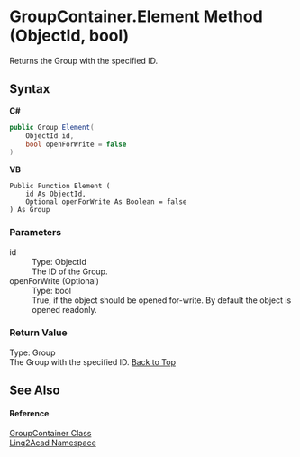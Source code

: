 # GroupContainer.Element Method (ObjectId, bool)
 

Returns the Group with the specified ID.

## Syntax

**C#**<br />
``` C#
public Group Element(
	ObjectId id,
	bool openForWrite = false
)
```

**VB**<br />
``` VB
Public Function Element ( 
	id As ObjectId,
	Optional openForWrite As Boolean = false
) As Group
```


### Parameters
<dl><dt>id</dt><dd>Type: ObjectId<br />The ID of the Group.</dd><dt>openForWrite (Optional)</dt><dd>Type: bool<br />True, if the object should be opened for-write. By default the object is opened readonly.</dd></dl>

### Return Value
Type: Group<br />The Group with the specified ID.
<a href="#GroupContainerElement-Method-ObjectId-bool">Back to Top</a>

## See Also


#### Reference
<a href="T_Linq2Acad_GroupContainer.md#GroupContainer-Class">GroupContainer Class</a><br /><a href="N_Linq2Acad.md#Linq2Acad-Namespace">Linq2Acad Namespace</a><br />

